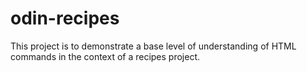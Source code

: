 # odin-recipes

This project is to demonstrate a base level of understanding of HTML commands in the context of a recipes project.
